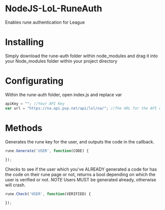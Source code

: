 # NodeJS-LoL-RuneAuth
Enables rune authentication for League

# Installing
Simply download the rune-auth folder within node_modules
and drag it into your Node_modules folder within your project directory 

# Configurating
Within the rune-auth folder, open index.js and replace var 
```javascript
apiKey = ""; //Your API Key
var url = "https://na.api.pvp.net/api/lol/na/"; //The URL for the API of the Server you want to check on
``` 

# Methods
Generates the rune key for the user, and outputs the code in the callback.
```javascript
rune.Generate('USER', function(CODE) {
         
});
```

Checks to see if the user which you've ALREADY generated a code for has the code on their rune page
or not, returns a bool depending on which the user is verified or not. *NOTE* Users MUST be generated already, otherwise will crash.
```javascript
rune.Check('USER', function(VERIFIED) {

});
```
